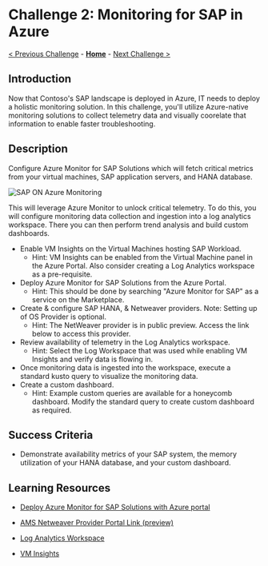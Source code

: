 # Challenge 2: Monitoring for SAP in Azure 

[< Previous Challenge](./01-SAP-Auto-Deployment.md) - **[Home](../README.md)** - [Next Challenge >](./03-SAP-Security.md)

## Introduction

Now that Contoso's SAP landscape is deployed in Azure, IT needs to deploy a holistic monitoring solution. In this challenge, you'll utilize Azure-native monitoring solutions to collect telemetry data and visually coorelate that information to enable faster troubleshooting.

## Description

Configure Azure Monitor for SAP Solutions which will fetch critical metrics from your virtual machines, SAP application servers, and HANA database.

![SAP ON Azure Monitoring](Images/Challenge2_Azure_Monitor_SAP_Architecture.png)

This will leverage Azure Monitor to unlock critical telemetry.  To do this, you will configure monitoring data collection and ingestion into a log analytics workspace. There you can then perform trend analysis and build custom dashboards.

- Enable VM Insights on the Virtual Machines hosting SAP Workload.
	- Hint: VM Insights can be enabled from the Virtual Machine panel in the Azure Portal. Also consider creating a Log Analytics workspace as a pre-requisite.
- Deploy Azure Monitor for SAP Solutions from the Azure Portal.
	- Hint: This should be done by searching "Azure Monitor for SAP" as a service on the Marketplace.
- Create & configure SAP HANA, & Netweaver providers. Note: Setting up of OS Provider is optional.
	- Hint: The NetWeaver provider is in public preview.  Access the link below to access this provider.
- Review availability of telemetry in the Log Analytics workspace.
	- Hint: Select the Log Workspace that was used while enabling VM Insights and verify data is flowing in.
- Once monitoring data is ingested into the workspace, execute a standard kusto query to visualize the monitoring data.
- Create a custom dashboard.
	- Hint:  Example custom queries are available for a honeycomb dashboard.  Modify the standard query to create custom dashboard as required.

## Success Criteria

- Demonstrate availability metrics of your SAP system, the memory utilization of your HANA database, and your custom dashboard.

## Learning Resources

- [Deploy Azure Monitor for SAP Solutions with Azure portal](https://docs.microsoft.com/en-us/azure/virtual-machines/workloads/sap/azure-monitor-sap-quickstart)

- [AMS Netweaver Provider Portal Link (preview)](https://ms.portal.azure.com/?feature.nwflag=true#home)

- [Log Analytics Workspace](https://docs.microsoft.com/en-us/azure/azure-monitor/logs/quick-create-workspace)

- [VM Insights](https://docs.microsoft.com/en-us/azure/azure-monitor/vm/vminsights-enable-overview)

